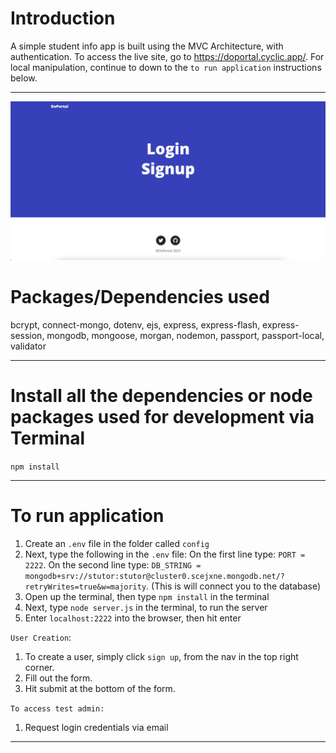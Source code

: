 # Introduction

A simple student info app is built using the MVC Architecture, with authentication. To access the live site, go to https://doportal.cyclic.app/. For local manipulation, continue to down to the `to run application` instructions below.

---

![home page](image/indexDoPortal.png)
<!-- ![login page](image/doPortalLogin.png) -->


<!-- > Be sure to add that lovely star 😀 and fork it for your own copy

--- -->

<!-- # Objectives

- It's a beginner level app created to understand how MVC concept and logins are added

--- -->

<!-- # Who is this for? 

- It's for beginners & intermediates with little more experience, to help understand the various aspects of building a node app with some complex features

--- -->

# Packages/Dependencies used 

bcrypt, connect-mongo, dotenv, ejs, express, express-flash, express-session, mongodb, mongoose, morgan, nodemon, passport, passport-local, validator

---

# Install all the dependencies or node packages used for development via Terminal

`npm install` 

---

# To run application





1. Create an `.env` file in the folder called `config`
2. Next, type the following in the `.env` file:
On the first line type: `PORT = 2222`.
On the second line type:
`DB_STRING = mongodb+srv://stutor:stutor@cluster0.scejxne.mongodb.net/?retryWrites=true&w=majority`.
(This is will connect you to the database)
3. Open up the terminal, then type `npm install` in the terminal
  4. Next, type `node server.js` in the terminal, to run the server
  5. Enter `localhost:2222` into the browser, then hit enter 

  `User Creation`:
1. To create a user, simply click `sign up`, from the nav in the top right corner.
2. Fill out the form.
3. Hit submit at the bottom of the form.

`To access test admin:`
1. Request login credentials via email
<!-- 1. Logout (if you haven’t logged out from previous user yet)
2. click login,  enter: Username: johnb@gmail.com . Pass: johnjohnb
3. View the all of the users, select the user you created.
4. Place the users into the classes you want them to be in -->
 ---
 



 <!-- Have fun testing and improving it! 😎 -->


